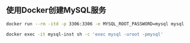 ## 使用Docker创建MySQL服务

```sh
docker run --rm -itd -p 3306:3306 -e MYSQL_ROOT_PASSWORD=mysql mysql
```

```sh
docker exec -it mysql-inst sh -c 'exec mysql -uroot -pmysql'
```